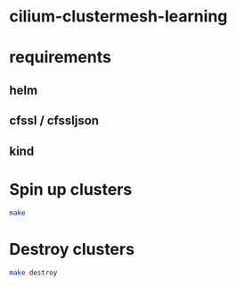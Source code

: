 # cilium-clustermesh-learning

# requirements

## helm

## cfssl / cfssljson

## kind

# Spin up clusters

```bash
make
```

# Destroy clusters

```bash
make destroy
```
